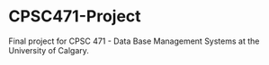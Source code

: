 # CPSC471-Project
Final project for CPSC 471 - Data Base Management Systems at the University of Calgary.
